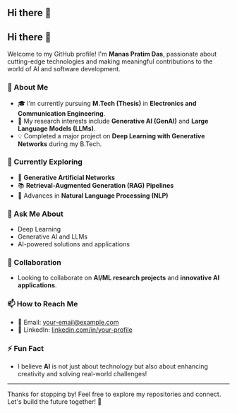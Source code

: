 ## Hi there 👋

## Hi there 👋  

Welcome to my GitHub profile! I'm **Manas Pratim Das**, passionate about cutting-edge technologies and making meaningful contributions to the world of AI and software development.

### 🚀 About Me
- 🎓 I’m currently pursuing **M.Tech (Thesis)** in **Electronics and Communication Engineering**.  
- 🔬 My research interests include **Generative AI (GenAI)** and **Large Language Models (LLMs)**.  
- 💡 Completed a major project on **Deep Learning with Generative Networks** during my B.Tech.  

### 🌱 Currently Exploring
- 🤖 **Generative Artificial Networks**  
- 📚 **Retrieval-Augmented Generation (RAG) Pipelines**  
- 🧠 Advances in **Natural Language Processing (NLP)**  

### 💬 Ask Me About
- Deep Learning  
- Generative AI and LLMs  
- AI-powered solutions and applications  

### 👯 Collaboration
- Looking to collaborate on **AI/ML research projects** and **innovative AI applications**.  

### 📫 How to Reach Me
- 📧 Email: [your-email@example.com](mailto:your-email@example.com)  
- 💼 LinkedIn: [linkedin.com/in/your-profile](https://linkedin.com/in/your-profile)  

### ⚡ Fun Fact
- I believe **AI** is not just about technology but also about enhancing creativity and solving real-world challenges!

---

Thanks for stopping by! Feel free to explore my repositories and connect. Let's build the future together! 🌟
